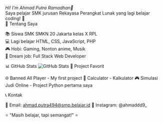 *Hi! I'm Ahmad Putra Ramadhan👋*<br />
Saya pelajar SMK jurusan Rekayasa Perangkat Lunak yang lagi belajar coding! 🚀
<br />🎯 Tentang Saya

📚 Siswa SMK SMKN 20 Jakarta kelas X RPL <br />
💻 Lagi belajar HTML, CSS, JavaScript, PHP<br />
🎮 Hobi: Gaming, Nonton anime, Musik<br />
📱 Dream job: Full Stack Web Developer

📊 GitHub Stats
![GitHub Stats](https://github-readme-stats.vercel.app/api?username=ahm4d-putra&show_icons=true&theme=dark)
📂 Project Favorit

🌐 Banned All Player - My first project 
📱 Calculator - Kalkulator
🎮 Simulasi Judi Online - Project Python pertama saya

📞 Kontak

📧 Email: ahmad.putra494@smp.belajar.id
📱 Instagram: @ahmaddd9_


⭐ "Masih belajar, tapi semangat!" ⭐
